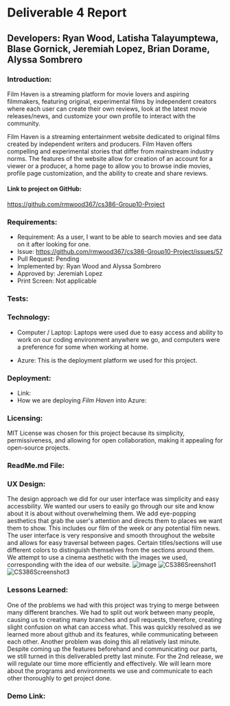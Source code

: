 # Deliverable 4 Report
## Developers: Ryan Wood, Latisha Talayumptewa, Blase Gornick, Jeremiah Lopez, Brian Dorame, Alyssa Sombrero

### Introduction: 
Film Haven is a streaming platform for movie lovers and aspiring filmmakers, featuring original, experimental films by independent creators where each user can create their own reviews, look at the latest movie releases/news, and customize your own profile to interact with the community.
<!--  Short paragraph to describe system (Has value prop & description of main features)

Criteria (1pt):
evaluated in terms of correctedness, completeness, thoroughness, consistency, coherence, adequate use of language
  desc consistent w/ current state of project
-->
Film Haven is a streaming entertainment website dedicated to original films created by independent writers
and producers. Film Haven offers compelling and experimental stories that differ from
mainstream industry norms. The features of the website allow for creation of an account for a viewer or a producer, a home page to allow you to browse indie movies, profile page customization, and the ability to create and share reviews. 

#### Link to project on GitHub:
<!-- insert link -->
https://github.com/rmwood367/cs386-Group10-Project

### Requirements:
<!--
Requirements & associated pull request that you implemented for this release
Ex:
include:
  desc of requirement
  link to issue
  link to pull request(s)
  who approved it
  print screen depicting implemented (if applicable)

Criteria (8pt):
  all members of group should have worked on implementation activities & submitted pull requests. Only stable code should be included in release
  section will be evaluated in correctness, completeness, thoroughness, consitency, coherence, adequate use of language, amount of work put into implementation.
  Students can recieve different grades depending on involvment (all members contribute w/ non-trivial implementation)
  All pull request should be approved & integrated by quality assurance person (follow adequate workflow (desc of requirement on issue tracker, submission of the implemented requirement as a pull request, review of pull request by anothe developer)
  

Ex:
Requirment: As a student, I want to add hwk assignment so that I can organize my ToDo list
Issue: <link to Github Issue>
Pull Request: <insert link via .../project/pull/493
implemented by: <insert who>
approved by: <insert who>
print screen: <print screen that depicts implemented feature


-->
- Requirement: As a user, I want to be able to search movies and see data on it after looking for one.
- Issue: https://github.com/rmwood367/cs386-Group10-Project/issues/57
- Pull Request: Pending
- Implemented by: Ryan Wood and Alyssa Sombrero
- Approved by: Jeremiah Lopez
- Print Screen: Not applicable

### Tests:
<!--
implement automated tests that verify correct behavior of code
  provide following:
    - test framework you used ot devel test (JUnit, unittest, pytest, etc)
    - link to github folder where automated unit tests located
    - example of test case. include in answer GitHub link to the class being tested and to the test
    - print screen showing result of the execution of the automated tests

  Criteria (3pts):
    adequate # of automated tests, should be well-written to excercise main components of system, covering relevant inputs
-->

### Technology:
<!--
List the adopted technologies w/ brief description & justification for choosing them

Criteria (1pt):
  evaluated in terms of correctness, completeness, thoroughness, consistency, coherence, adequate use of language
-->
* Computer / Laptop: Laptops were used due to easy access and ability to work on our coding environment anywhere we go, and computers were a preference for some when working at home.
<!-- insert description of using computers and laptops to work our software . Maybe include the hardwares that allows computers to interact w/ application -->

* Azure: This is the deployment platform we used for this project.
<!-- possibly insert description of Azure and how its needed to deploy website -->
  
### Deployment:
<!--
Provide link and describe how you are deploying system

Criteria (3pts):
  graded based on adequate use of tech & its description
-->

* Link: <!-- insert link -->
* How we are deploying *Film Haven* into Azure:
    <!-- insert description -->

### Licensing:
MIT License was chosen for this project because its simplicity, permissiveness, and allowing for open collaboration, making it appealing for open-source projects.
<!--
Inform license you've adopted in source code and explain why you adopted this license

Criteria (1pt):
  evaluated in terms of correctness, completeness, thoroughness, consistency, coherence, and adequate use of language.
-->

### ReadMe.md File:
<!--
pepare a Readme.md file
repo should contain a CONTRIBUTING.md file, LICENSE file, CODE_OF_CONDUCT.md file

Criteria (3pts):
  Based on presence & quality of information presented in files
-->

### UX Design:
The design approach we did for our user interface was simplicity and easy accessbility. We wanted our users to easily go through our site and know about it is about without overwhelming them. We add eye-popping aesthetics that grab the user's attention and directs them to places we want them to show. This includes our film of the week or any potential film news. The user interface is very responsive and smooth throughout the website and allows for easy traversal between pages. Certain titles/sections will use different colors to distinguish themselves from the sections around them. We attempt to use a cinema aesthetic with the images we used, corresponding with the idea of our website. 
![image](https://github.com/user-attachments/assets/e348a166-28db-4079-a816-66374c453c73)
![CS386Sreenshot1](https://github.com/user-attachments/assets/a55234b8-de04-4d3b-8bd8-25ca93bac1f2)
![CS386Screenshot3](https://github.com/user-attachments/assets/d6f3c070-70b6-4e6d-a78a-f9a61d10993d)

<!--
Describe approach you adopted to design user interface (include screen shots)

Criteria (3pts):
  graded based on appearance (aesthetics) & usability (ease of use) of system
-->

### Lessons Learned:
One of the problems we had with this project was trying to merge between many different branches. We had to split out work between many people, causing us to creating many branches and pull requests, therefore, creating slight confusion on what can access what. This was quickly resolved as we learned more about github and its features, while communicating between each other. Another problem was doing this all relatively last minute. Despite coming up the features beforehand and communicating our parts, we still turned in this deliverabled pretty last minute. For the 2nd release, we will regulate our time more efficiently and effectively. We will learn more about the programs and environments we use and communicate to each other thoroughly to get project done.
<!--
describe what your team learned during 1s t release & what you are planning to change for 2nd release

Criteria (2pts):
  Adequate reflection abt problems & solutions, clear description w/ adequate use of language.
  -->

### Demo Link:
<!--
include link to a video showing sys working

Criteria (5pts):
graded based on quality of video, evidence that features are running as expected. Additional criteria are the relevance of demonstrated functionalities, correctnesss of funcitonalities, quality of developed system from user interface pov
-->
